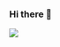 ### Hi there 👋

<a href="https://github.com/anuraghazra/github-readme-stats">
  <img align="center" src="[![Asif's GitHub stats](https://github-readme-stats.vercel.app/api?username=asifsmohammed&show_icons=true)](https://github.com/anuraghazra/github-readme-stat)" />
</a>


<!-- [![Asif's GitHub stats](https://github-readme-stats.vercel.app/api?username=asifsmohammed&show_icons=true)](https://github.com/anuraghazra/github-readme-stat) -->

<!--
**asifsmohammed/asifsmohammed** is a ✨ _special_ ✨ repository because its `README.md` (this file) appears on your GitHub profile.

Here are some ideas to get you started:

- 🔭 I’m currently working on ...
- 🌱 I’m currently learning ...
- 👯 I’m looking to collaborate on ...
- 🤔 I’m looking for help with ...
- 💬 Ask me about ...
- 📫 How to reach me: ...
- 😄 Pronouns: ...
- ⚡ Fun fact: ...
-->
